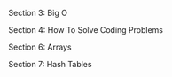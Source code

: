 Section 3:
Big O

Section 4:
How To Solve Coding Problems

Section 6:
Arrays

Section 7:
Hash Tables
